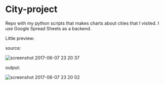 # City-project
Repo with my python scripts that makes charts about cities that I visited. I use Google Spread Sheets as a backend.

Little preview:

source: 

![screenshot 2017-06-07 23 20 37](https://user-images.githubusercontent.com/29050596/26910920-ed2c7fbe-4bd7-11e7-8558-6ad06f60e475.png)

output:

![screenshot 2017-06-07 23 20 02](https://user-images.githubusercontent.com/29050596/26910914-e19cf2fa-4bd7-11e7-9ffc-bbc0f5f3b3c9.png)
